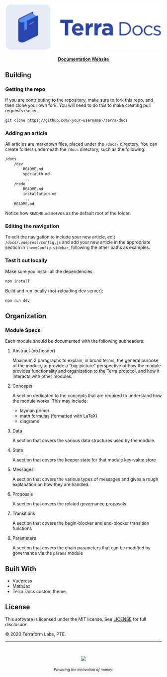 <p>&nbsp;</p>
<p align="center">
<img src="./img/docs_logo.svg" width=500>
</p>

<div align="center">
  <h4>
    <a href="https://docs.terra.money/">Documentation Website</a>
  </h4>
</div>

## Building

### Getting the repo

If you are contributing to the repository, make sure to fork this repo, and then clone your own fork. You will need to do this to make creating pull requests easier.

```bash
git clone https://github.com/<your-username>/terra-docs
```

### Adding an article

All articles are markdown files, placed under the `/docs/` directory. You can create folders underneath the `/docs` directory, such as the following:

```
/docs
    /dev
        README.md
        spec-auth.md
        ...
    /node
        README.md
        installation.md
        ...
    README.md
```

Notice how `README.md` serves as the default root of the folder.

### Editing the navigation

To edit the navigation to include your new article, edit `/docs/.vuepress/config.js` and add your new article in the appropriate section in `themeConfig.sidebar`, following the other paths as examples.

### Test it out locally

Make sure you install all the dependencies:

```bash
npm install
```

Build and run locally (hot-reloading dev server):

```bash
npm run dev
```

## Organization

### Module Specs

Each module should be documented with the following subheaders:

1. Abstract (no header)

   Maximum 2 paragraphs to explain, in broad terms, the general purpose of the module, to provide a "big-picture" perspective of how the module provides functionality and organization to the Terra protocol, and how it interacts with other modules.

2. Concepts

   A section dedicated to the concepts that are required to understand how the module works. This may include:

   - layman primer
   - math formulas (formatted with LaTeX)
   - diagrams

3. Data

   A section that covers the various data structures used by the module.

4. State

   A section that covers the keeper state for that module key-value store

5. Messages

   A section that covers the various types of messages and gives a rough explanation on how they are handled.

6. Proposals

   A section that covers the related governance proposals

7. Transitions

   A section that covers the begin-blocker and end-blocker transition functions

8. Parameters

   A section that covers the chain parameters that can be modified by governance via the `params` module

## Built With

- Vuepress
- MathJax
- Terra Docs custom theme

## License

This software is licensed under the MIT license. See [LICENSE](./LICENSE) for full disclosure.

© 2020 Terraform Labs, PTE.

<hr/>

<p>&nbsp;</p>
<p align="center">
    <a href="https://www.terra.money/"><img src="http://www.terra.money/logos/terra_logo.svg" align="center" width=200/></a>
</p>
<div align="center">
  <sub><em>Powering the innovation of money.</em></sub>
</div>
